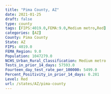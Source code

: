 ```yaml
---
title: "Pima County, AZ"
date: 2021-01-25
draft: false
type: county
tags: [FIPS:4019.0,FEMA:9.0,Medium metro,Red]
categories: [AZ]
County: Pima County
State: AZ
FIPS: 4019.0
FEMA_Region: 9.0
Population: 1047279.0
NCHS_Urban_Rural_Classification: Medium metro
Tests_in_prior_14_days: 57593.0
Fourteen_day_test_rate_per_100000: 5499.0
Percent_Positivity_in_prior_14_days: 0.281
Level: Red
url: /states/AZ/pima-county
---
```



